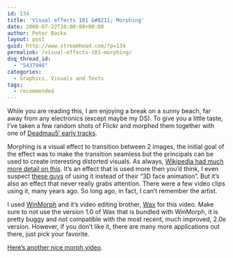 ```yaml
---
id: 134
title: 'Visual effects 101 &#8211; Morphing'
date: 2008-07-22T10:00:08+00:00
author: Peter Backx
layout: post
guid: http://www.streamhead.com/?p=134
permalink: /visual-effects-101-morphing/
dsq_thread_id:
  - "5437946"
categories:
  - Graphics, Visuals and Texts
tags:
  - recommended
---
```

While you are reading this, I am enjoying a break on a sunny beach, far away from any electronics (except maybe my DS). To give you a little taste, I&#8217;ve taken a few random shots of Flickr and morphed them together with one of <a title="Deadmau5 free early tracks" href="http://www.streamhead.com/?p=64" target="_blank">Deadmau5&#8242; early tracks</a>.

Morphing is a visual effect to transition between 2 images, the initial goal of the effect was to make the transition seamless but the principals can be used to create interesting distorted visuals. As always, <a title="Wikipedia on Morphing" href="http://en.wikipedia.org/wiki/Morphing" target="_blank">Wikipedia had much more detail on this</a>. It&#8217;s an effect that is used more then you&#8217;d think, I even suspect <a title="MotionPortrait" href="http://motionportrait.com/e/" target="_blank">these guys</a> of using it instead of their &#8220;3D face animation&#8221;. But it&#8217;s also an effect that never really grabs attention. There were a few video clips using it, many years ago. So long ago, in fact, I can&#8217;t remember the artist.

I used <a title="WinMorph by DebugMode" href="http://www.debugmode.com/winmorph/" target="_blank">WinMorph</a> and it&#8217;s video editing brother, <a title="Wax, non linear video editing" href="http://www.debugmode.com/wax/" target="_blank">Wax</a> for this video. Make sure to not use the version 1.0 of Wax that is bundled with WinMorph, it is pretty buggy and not compatible with the most recent, much improved, 2.0e version. However, if you don&#8217;t like it, there are many more applications out there, just pick your favorite.

<a title="Morphing nature" href="http://youtube.com/watch?v=SK_BnMlbcNc" target="_blank">Here&#8217;s another nice morph video</a>.

<!-- AddThis Advanced Settings generic via filter on the_content -->

<!-- AddThis Share Buttons generic via filter on the_content -->